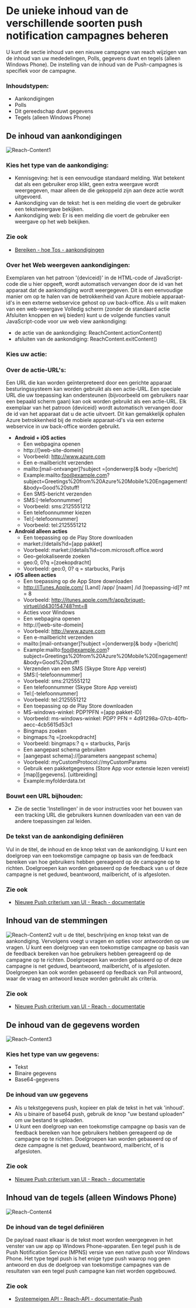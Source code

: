 <properties 
   pageTitle="Betrokkenheid bij de mobiele Azure User Interface - Reach-inhoud" 
   description="Informatie over het beheren van de unieke inhoud van de verschillende soorten push notification campagnes in Azure Mobile Engagement" 
   services="mobile-engagement" 
   documentationCenter="" 
   authors="piyushjo" 
   manager="dwrede" 
   editor=""/>

<tags
   ms.service="mobile-engagement"
   ms.devlang="na"
   ms.topic="article"
   ms.tgt_pltfrm="mobile-multiple"
   ms.workload="mobile" 
   ms.date="08/19/2016"
   ms.author="piyushjo"/>

# <a name="how-to-manage-the-unique-content-of-the-different-types-of-push-notification-campaigns"></a>De unieke inhoud van de verschillende soorten push notification campagnes beheren
 
U kunt de sectie inhoud van een nieuwe campagne van reach wijzigen van de inhoud van uw mededelingen, Polls, gegevens duwt en tegels (alleen Windows Phone). De instelling van de inhoud van de Push-campagnes is specifiek voor de campagne. 
 
### <a name="content-types"></a>Inhoudstypen:
- Aankondigingen
- Polls
- Dit gereedschap duwt gegevens
- Tegels (alleen Windows Phone)
 
## <a name="content-of-announcements"></a>De inhoud van aankondigingen
 ![Reach-Content1][30] 

### <a name="choose-the-type-of-your-announcement"></a>Kies het type van de aankondiging:
-    Kennisgeving: het is een eenvoudige standaard melding. Wat betekent dat als een gebruiker erop klikt, geen extra weergave wordt weergegeven, maar alleen de die gekoppeld zijn aan deze actie wordt uitgevoerd.
-    Aankondiging van de tekst: het is een melding die voert de gebruiker een tekstweergave bekijken.
-    Aankondiging web: Er is een melding die voert de gebruiker een weergave op het web bekijken.

### <a name="see-also"></a>Zie ook
- [Bereiken - hoe Tos - aankondigingen][Link 3] 

### <a name="about-web-view-announcements"></a>Over het Web weergeven aankondigingen:
Exemplaren van het patroon '{deviceid}' in de HTML-code of JavaScript-code die u hier opgeeft, wordt automatisch vervangen door de id van het apparaat dat de aankondiging wordt weergegeven. Dit is een eenvoudige manier om op te halen van de betrokkenheid van Azure mobiele apparaat-id's in een externe webservice gehost op uw back-office.
Als u wilt maken van een web-weergave Volledig scherm (zonder de standaard actie Afsluiten knoppen en wij bieden) kunt u de volgende functies vanuit JavaScript-code voor uw web view aankondiging: 

-    de actie van de aankondiging: ReachContent.actionContent()
-    afsluiten van de aankondiging: ReachContent.exitContent()
 
### <a name="choose-your-action"></a>Kies uw actie:

### <a name="about-action-urls"></a>Over de actie-URL's:
Een URL die kan worden geïnterpreteerd door een gerichte apparaat besturingssysteem kan worden gebruikt als een actie-URL.
Een speciale URL die uw toepassing kan ondersteunen (bijvoorbeeld om gebruikers naar een bepaald scherm gaan) kan ook worden gebruikt als een actie-URL.
Elk exemplaar van het patroon {deviceid} wordt automatisch vervangen door de id van het apparaat dat u de actie uitvoert. Dit kan gemakkelijk ophalen Azure betrokkenheid bij de mobiele apparaat-id's via een externe webservice in uw back-office worden gebruikt.

- **Android + iOS acties**
    - Een webpagina openen
    - http://\[web-site-domein\] 
    - Voorbeeld: http://www.azure.com
    - Een e-mailbericht verzenden
    - mailto:\[mail-ontvanger\]?subject =\[onderwerp\]& body =\[bericht\] 
    - Example:mailto:foo@example.com?subject=Greetings%20from%20Azure%20Mobile%20Engagement!&body=Good%20stuff!
    - Een SMS-bericht verzenden
    - SMS:\[-telefoonnummer\] 
    - Voorbeeld: sms:2125551212
    - Een telefoonnummer kiezen
    - Tel:\[-telefoonnummer\] 
    - Voorbeeld: tel:2125551212
- **Android alleen acties**
    - Een toepassing op de Play Store downloaden
    - market://details?id=\[app pakket\] 
    - Voorbeeld: market://details?id=com.microsoft.office.word
    - Geo-gelokaliseerde zoeken
    - geo:0, 0?q =\[zoekopdracht\] 
    - Voorbeeld: geo:0, 0? q = starbucks, Parijs
- **iOS alleen acties**
    - Een toepassing op de App Store downloaden
    - http://iTunes.Apple.com/ [Land] /app/ [naam] /id [toepassing-id]? mt = 8 
    - Voorbeeld: http://itunes.apple.com/fr/app/briquet-virtuel/id430154748?mt=8
    - Acties voor Windows
    - Een webpagina openen
    - http://\[web-site-domein\] 
    - Voorbeeld: http://www.azure.com
    - Een e-mailbericht verzenden
    - mailto:\[mail-ontvanger\]?subject =\[onderwerp\]& body =\[bericht\] 
    - Example:mailto:foo@example.com?subject=Greetings%20from%20Azure%20Mobile%20Engagement!&body=Good%20stuff!
    - Verzenden van een SMS (Skype Store App vereist)
    - SMS:\[-telefoonnummer\] 
    - Voorbeeld: sms:2125551212
    - Een telefoonnummer (Skype Store App vereist)
    - Tel:\[-telefoonnummer\] 
    - Voorbeeld: tel:2125551212
    - Een toepassing op de Play Store downloaden
    - MS-windows-winkel: PDP?PFN =\[app pakket-ID\] 
    - Voorbeeld: ms-windows-winkel: PDP? PFN = 4d91298a-07cb-40fb-aecc-4cb5615d53c1
    - Bingmaps zoeken
    - bingmaps:?q =\[zoekopdracht\] 
    - Voorbeeld: bingmaps:? q = starbucks, Parijs
    - Een aangepast schema gebruiken
    - \[aangepast schema\]://\[parameters aangepast schema\] 
    - Voorbeeld: myCustomProtocol://myCustomParams
    - Gebruik een pakketgegevens (Store App voor extensie lezen vereist)
    - \[map\]\[gegevens\]. \[uitbreiding\] 
    - Example:myfolderdata.txt
 
### <a name="build-a-tracking-url"></a>Bouwt een URL bijhouden:
-    Zie de sectie 'Instellingen' in de <UI Documentation> voor instructies voor het bouwen van een tracking URL die gebruikers kunnen downloaden van een van de andere toepassingen zal leiden.
 
### <a name="define-the-texts-of-your-announcement"></a>De tekst van de aankondiging definiëren
Vul in de titel, de inhoud en de knop tekst van de aankondiging. U kunt een doelgroep van een toekomstige campagne op basis van de feedback bereiken van hoe gebruikers hebben gereageerd op de campagne op te richten. Doelgroepen kan worden gebaseerd op de feedback van u of deze campagne is net geduwd, beantwoord, mailbericht, of is afgesloten.

### <a name="see-also"></a>Zie ook
- [Nieuwe Push criterium van UI - Reach - documentatie][Link 28]

## <a name="content-of-polls"></a>Inhoud van de stemmingen
![Reach-Content2][31] vult u de titel, beschrijving en knop tekst van de aankondiging. Vervolgens voegt u vragen en opties voor antwoorden op uw vragen.
U kunt een doelgroep van een toekomstige campagne op basis van de feedback bereiken van hoe gebruikers hebben gereageerd op de campagne op te richten. Doelgroepen kan worden gebaseerd op of deze campagne is net geduwd, beantwoord, mailbericht, of is afgesloten. Doelgroepen kan ook worden gebaseerd op feedback van Poll antwoord, waar de vraag en antwoord keuze worden gebruikt als criteria.

### <a name="see-also"></a>Zie ook
- [Nieuwe Push criterium van UI - Reach - documentatie][Link 28]
 
## <a name="content-of-data-pushes"></a>De inhoud van de gegevens worden
![Reach-Content3][32] 

### <a name="choose-the-type-of-your-data"></a>Kies het type van uw gegevens:
- Tekst
- Binaire gegevens
- Base64-gegevens

### <a name="define-the-content-of-your-data"></a>De inhoud van uw gegevens
- Als u tekstgegevens push, kopieer en plak de tekst in het vak 'inhoud'.
- Als u binaire of base64 push, gebruik de knop "uw bestand uploaden" om uw bestand te uploaden.
- U kunt een doelgroep van een toekomstige campagne op basis van de feedback bereiken van hoe gebruikers hebben gereageerd op de campagne op te richten. Doelgroepen kan worden gebaseerd op of deze campagne is net geduwd, beantwoord, mailbericht, of is afgesloten.

### <a name="see-also"></a>Zie ook
- [Nieuwe Push criterium van UI - Reach - documentatie][Link 28]

## <a name="content-of-tiles-windows-phone-only"></a>Inhoud van de tegels (alleen Windows Phone)
![Reach-Content4][33]

### <a name="define-the-content-of-your-tile"></a>De inhoud van de tegel definiëren
De payload naast elkaar is de tekst moet worden weergegeven in het venster van uw app op Windows Phone-apparaten.
Een tegel push is de Push Notification Service (MPNS) versie van een native push voor Windows Phone. Het type tegel push is het enige type push waarop nog geen antwoord en dus de doelgroep van toekomstige campagnes van de resultaten van een tegel push campagne kan niet worden opgebouwd. 

### <a name="see-also"></a>Zie ook
- [Systeemeigen API - Reach-API - documentatie-Push][Link 4]

<!--Image references-->
[1]: ./media/mobile-engagement-user-interface-navigation/navigation1.png
[2]: ./media/mobile-engagement-user-interface-home/home1.png
[3]: ./media/mobile-engagement-user-interface-home/home2.png
[4]: ./media/mobile-engagement-user-interface-home/home3.png
[5]: ./media/mobile-engagement-user-interface-home/home4.png
[6]: ./media/mobile-engagement-user-interface-home/home5.png
[7]: ./media/mobile-engagement-user-interface-my-account/myaccount1.png
[8]: ./media/mobile-engagement-user-interface-my-account/myaccount2.png
[9]: ./media/mobile-engagement-user-interface-my-account/myaccount3.png
[10]: ./media/mobile-engagement-user-interface-analytics/analytics1.png
[11]: ./media/mobile-engagement-user-interface-analytics/analytics2.png
[12]: ./media/mobile-engagement-user-interface-analytics/analytics3.png
[13]: ./media/mobile-engagement-user-interface-analytics/analytics4.png
[14]: ./media/mobile-engagement-user-interface-monitor/monitor1.png
[15]: ./media/mobile-engagement-user-interface-monitor/monitor2.png
[16]: ./media/mobile-engagement-user-interface-monitor/monitor3.png
[17]: ./media/mobile-engagement-user-interface-monitor/monitor4.png
[18]: ./media/mobile-engagement-user-interface-reach/reach1.png
[19]: ./media/mobile-engagement-user-interface-reach/reach2.png
[20]: ./media/mobile-engagement-user-interface-reach-campaign/Reach-Campaign1.png
[21]: ./media/mobile-engagement-user-interface-reach-campaign/Reach-Campaign2.png
[22]: ./media/mobile-engagement-user-interface-reach-campaign/Reach-Campaign3.png
[23]: ./media/mobile-engagement-user-interface-reach-campaign/Reach-Campaign4.png
[24]: ./media/mobile-engagement-user-interface-reach-campaign/Reach-Campaign5.png
[25]: ./media/mobile-engagement-user-interface-reach-campaign/Reach-Campaign6.png
[26]: ./media/mobile-engagement-user-interface-reach-campaign/Reach-Campaign7.png
[27]: ./media/mobile-engagement-user-interface-reach-campaign/Reach-Campaign8.png
[28]: ./media/mobile-engagement-user-interface-reach-campaign/Reach-Campaign9.png
[29]: ./media/mobile-engagement-user-interface-reach-criterion/Reach-Criterion1.png
[30]: ./media/mobile-engagement-user-interface-reach-content/Reach-Content1.png
[31]: ./media/mobile-engagement-user-interface-reach-content/Reach-Content2.png
[32]: ./media/mobile-engagement-user-interface-reach-content/Reach-Content3.png
[33]: ./media/mobile-engagement-user-interface-reach-content/Reach-Content4.png
[34]: ./media/mobile-engagement-user-interface-dashboard/dashboard1.png
[35]: ./media/mobile-engagement-user-interface-segments/segments1.png
[36]: ./media/mobile-engagement-user-interface-segments/segments2.png
[37]: ./media/mobile-engagement-user-interface-segments/segments3.png
[38]: ./media/mobile-engagement-user-interface-segments/segments4.png
[39]: ./media/mobile-engagement-user-interface-segments/segments5.png
[40]: ./media/mobile-engagement-user-interface-segments/segments6.png
[41]: ./media/mobile-engagement-user-interface-segments/segments7.png
[42]: ./media/mobile-engagement-user-interface-segments/segments8.png
[43]: ./media/mobile-engagement-user-interface-segments/segments9.png
[44]: ./media/mobile-engagement-user-interface-segments/segments10.png
[45]: ./media/mobile-engagement-user-interface-segments/segments11.png
[46]: ./media/mobile-engagement-user-interface-settings/settings1.png
[47]: ./media/mobile-engagement-user-interface-settings/settings2.png
[48]: ./media/mobile-engagement-user-interface-settings/settings3.png
[49]: ./media/mobile-engagement-user-interface-settings/settings4.png
[50]: ./media/mobile-engagement-user-interface-settings/settings5.png
[51]: ./media/mobile-engagement-user-interface-settings/settings6.png
[52]: ./media/mobile-engagement-user-interface-settings/settings7.png
[53]: ./media/mobile-engagement-user-interface-settings/settings8.png
[54]: ./media/mobile-engagement-user-interface-settings/settings9.png
[55]: ./media/mobile-engagement-user-interface-settings/settings10.png
[56]: ./media/mobile-engagement-user-interface-settings/settings11.png
[57]: ./media/mobile-engagement-user-interface-settings/settings12.png
[58]: ./media/mobile-engagement-user-interface-settings/settings13.png

<!--Link references-->
[Link 1]: mobile-engagement-user-interface.md
[Link 2]: mobile-engagement-troubleshooting-guide.md
[Link 3]: mobile-engagement-how-tos.md
[Link 4]: http://go.microsoft.com/fwlink/?LinkID=525553
[Link 5]: http://go.microsoft.com/fwlink/?LinkID=525554
[Link 6]: http://go.microsoft.com/fwlink/?LinkId=525555
[Link 7]: https://account.windowsazure.com/PreviewFeatures
[Link 8]: https://social.msdn.microsoft.com/Forums/azure/home?forum=azuremobileengagement
[Link 9]: http://azure.microsoft.com/services/mobile-engagement/
[Link 10]: http://azure.microsoft.com/documentation/services/mobile-engagement/
[Link 11]: http://azure.microsoft.com/pricing/details/mobile-engagement/
[Link 12]: mobile-engagement-user-interface-navigation.md
[Link 13]: mobile-engagement-user-interface-home.md
[Link 14]: mobile-engagement-user-interface-my-account.md
[Link 15]: mobile-engagement-user-interface-analytics.md
[Link 16]: mobile-engagement-user-interface-monitor.md
[Link 17]: mobile-engagement-user-interface-reach.md
[Link 18]: mobile-engagement-user-interface-segments.md
[Link 19]: mobile-engagement-user-interface-dashboard.md
[Link 20]: mobile-engagement-user-interface-settings.md
[Link 21]: mobile-engagement-troubleshooting-guide-analytics.md
[Link 22]: mobile-engagement-troubleshooting-guide-apis.md
[Link 23]: mobile-engagement-troubleshooting-guide-push-reach.md
[Link 24]: mobile-engagement-troubleshooting-guide-service.md
[Link 25]: mobile-engagement-troubleshooting-guide-sdk.md
[Link 26]: mobile-engagement-troubleshooting-guide-sr-info.md
[Link 27]: mobile-engagement-user-interface-reach-campaign.md
[Link 28]: mobile-engagement-user-interface-reach-criterion.md
[Link 29]: mobile-engagement-user-interface-reach-content.md
 
